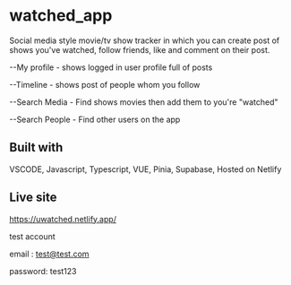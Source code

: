 # watched_app

Social media style movie/tv show tracker in which you can create post of shows you've watched, follow friends, like and comment on their post.

--My profile - shows logged in user profile full of posts

--Timeline - shows post of people whom you follow

--Search Media - Find shows movies then add them to you're "watched"

--Search People - Find other users on the app

## Built with

VSCODE, Javascript, Typescript, VUE, Pinia, Supabase, Hosted on Netlify

## Live site

https://uwatched.netlify.app/

test account 

email : test@test.com

password: test123
